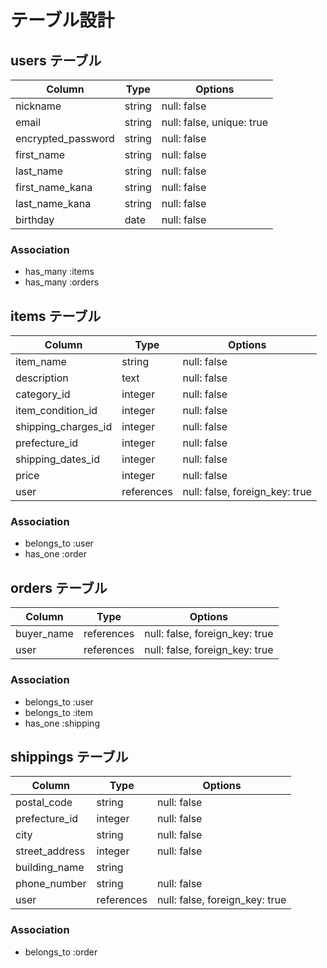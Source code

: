 # テーブル設計

## users テーブル

| Column             | Type   | Options     |
| ------------------ | ------ | ----------- |
| nickname           | string   | null: false |
| email              | string   | null: false, unique: true |
| encrypted_password | string   | null: false |
| first_name         | string   | null: false |
| last_name          | string   | null: false |
| first_name_kana    | string   | null: false |
| last_name_kana     | string   | null: false |
| birthday           | date     | null: false |

### Association
- has_many :items
- has_many :orders


## items テーブル

| Column             | Type       | Options     |
| ------------------ | ---------- | ----------- |
| item_name          | string     | null: false |
| description        | text       | null: false |
| category_id        | integer    | null: false |
| item_condition_id  | integer    | null: false |
| shipping_charges_id| integer    | null: false |
| prefecture_id      | integer    | null: false |
| shipping_dates_id  | integer    | null: false |
| price              | integer    | null: false |
| user               | references | null: false, foreign_key: true |

### Association
- belongs_to :user
- has_one :order



## orders テーブル

| Column             | Type       | Options     |
| ------------------ | ---------- | ----------- |
| buyer_name         | references | null: false, foreign_key: true |
| user               | references | null: false, foreign_key: true |

### Association

- belongs_to :user
- belongs_to :item
- has_one :shipping

## shippings テーブル

| Column             | Type       | Options     |
| ------------------ | ---------- | ----------- |
| postal_code        | string     | null: false |
| prefecture_id      | integer    | null: false |
| city               | string     | null: false |
| street_address     | integer    | null: false |
| building_name      | string     |             |
| phone_number       | string     | null: false |
| user               | references | null: false, foreign_key: true |

### Association

- belongs_to :order
